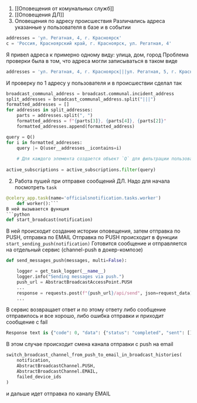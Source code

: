 1. [[Оповещения от комунальных служб]]
2. [[Оповещения ДЛ]]
3. Оповещения по адресу происшествия
Различались адреса указанные у пользователя в базе и в событии
```python
addresses = 'ул. Регатная, 4, г. Красноярск'
с = 'Россия, Красноярский край, г. Красноярск, ул. Регатная, 4'
```
Я привел адреса к примерно одному виду: улица, дом, город
Проблема проверки была в том, что адреса могли записываться в таком виде
```python
addresses = 'ул. Регатная, 4, г. Красноярск|||ул. Регатная, 5, г. Красноярск'
```
И проверку по 1 адресу у пользователя и в происшествии сделал так
```python
broadcast_communal_address = broadcast.communal.incident_address
split_addresses = broadcast_communal_address.split("|||")
formatted_addresses = []
for addresses in split_addresses:
	parts = addresses.split(", ")
	formatted_address = f"{parts[3]}, {parts[4]}, {parts[2]}"
	formatted_addresses.append(formatted_address)

query = Q()
for i in formatted_addresses:
	query |= Q(user__addresses__icontains=i)
	
	# Для каждого элемента создается объект `Q` для фильтрации пользователей, чье поле `addresses` содержит этот конкретный адрес. Оператор `|=` используется для выполнения побитовой операции ИЛИ с существующим объектом `query`.
	
active_subscriptions = active_subscriptions.filter(query)
```

2. Работа пушей при отправке сообщений ДЛ.
Надо для начала посмотреть `task` 
```python
@celery_app.task(name='officialsnotification.tasks.worker')
	def worker():```
В ней вызывается функция 
```python
def start_broadcast(notification)
```
В ней происходит создание истории оповещения, затем отправка по PUSH, отправка по EMAIL
Отправка по PUSH происходит в функции `start_sending_push(notification)`
Готовится сообщение и отправляется на отдельный сервис (channel-push в докер-композе)
```python
def send_messages_push(messages, multi=False):

	logger = get_task_logger(__name__)
	logger.info("Sending messages via push.")
	push_url = AbstractBroadcastAccessPoint.PUSH
	...
	response = requests.post(f"{push_url}/api/send", json=request_data)
	...
```
В сервис возвращает ответ и по этому ответу либо сообщение отправилось и все хорошо, либо ошибка отправки и приходит сообщение с fail 
```python
Response text is {"code": 0, "data": {"status": "completed", "sent": [], "fail": ["7c5270a3-8ca8-48cf-bbc9-6eba497a9404"]}}
```
В этом случае происходит смена канала отправки с push на email
```python
switch_broadcast_channel_from_push_to_email_in_broadcast_histories(
	notification,
	AbstractBroadcastChannel.PUSH,
	AbstractBroadcastChannel.EMAIL,
	failed_device_ids
)
```
и дальше идет отправка по каналу EMAIL
